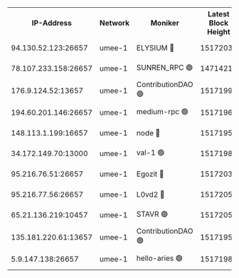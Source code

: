 


<table><tr><th>IP-Address</th><th>Network</th><th>Moniker</th><th>Latest Block Height</th><th>Earliest Block Height</th><th>Catching Up</th><th>Tx Index</th><th>Voting Power</th><th>Scan Time</th></tr><tr><td>94.130.52.123:26657</td><td>umee-1</td><td>ELYSIUM 🔴</td><td>15172033</td><td>3216011</td><td>False</td><td>off</td><td>27067592</td><td>2024-12-12T11:00:00.395924448UTC</td></tr><tr><td>78.107.233.158:26657</td><td>umee-1</td><td>SUNREN_RPC 🟢</td><td>14714211</td><td>13338194</td><td>False</td><td>on</td><td>0</td><td>2024-12-12T10:57:11.621536067UTC</td></tr><tr><td>176.9.124.52:13657</td><td>umee-1</td><td>ContributionDAO 🟢</td><td>15171998</td><td>13924595</td><td>False</td><td>on</td><td>0</td><td>2024-12-12T10:56:44.204715069UTC</td></tr><tr><td>194.60.201.146:26657</td><td>umee-1</td><td>medium-rpc 🟢</td><td>15171964</td><td>14648126</td><td>False</td><td>on</td><td>0</td><td>2024-12-12T10:53:40.057309794UTC</td></tr><tr><td>148.113.1.199:16657</td><td>umee-1</td><td>node 🔴</td><td>15171956</td><td>14696187</td><td>False</td><td>off</td><td>1666214</td><td>2024-12-12T10:53:05.540757630UTC</td></tr><tr><td>34.172.149.70:13000</td><td>umee-1</td><td>val-1 🟢</td><td>15171988</td><td>14743001</td><td>False</td><td>off</td><td>0</td><td>2024-12-12T10:55:47.619515127UTC</td></tr><tr><td>95.216.76.51:26657</td><td>umee-1</td><td>Egozit 🔴</td><td>15172032</td><td>15072032</td><td>False</td><td>off</td><td>38602263</td><td>2024-12-12T10:59:55.917687745UTC</td></tr><tr><td>95.216.77.56:26657</td><td>umee-1</td><td>L0vd2 🔴</td><td>15172052</td><td>15072052</td><td>False</td><td>off</td><td>38379657</td><td>2024-12-12T11:01:38.595074493UTC</td></tr><tr><td>65.21.136.219:10457</td><td>umee-1</td><td>STAVR 🟢</td><td>15172055</td><td>15166001</td><td>False</td><td>on</td><td>0</td><td>2024-12-12T11:01:55.455109469UTC</td></tr><tr><td>135.181.220.61:13657</td><td>umee-1</td><td>ContributionDAO 🟢</td><td>15171954</td><td>15167334</td><td>False</td><td>off</td><td>0</td><td>2024-12-12T10:52:51.577195326UTC</td></tr><tr><td>5.9.147.138:26657</td><td>umee-1</td><td>hello-aries 🟢</td><td>15171987</td><td>15168461</td><td>False</td><td>off</td><td>0</td><td>2024-12-12T10:55:41.576844428UTC</td></tr></table>